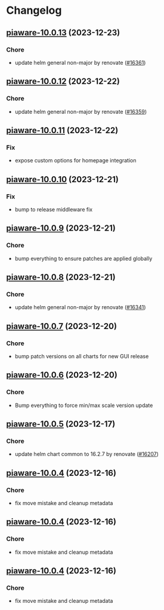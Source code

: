 # Changelog



## [piaware-10.0.13](https://github.com/truecharts/charts/compare/piaware-10.0.12...piaware-10.0.13) (2023-12-23)

### Chore

- update helm general non-major by renovate ([#16361](https://github.com/truecharts/charts/issues/16361))
  
  


## [piaware-10.0.12](https://github.com/truecharts/charts/compare/piaware-10.0.11...piaware-10.0.12) (2023-12-22)

### Chore

- update helm general non-major by renovate ([#16359](https://github.com/truecharts/charts/issues/16359))
  
  


## [piaware-10.0.11](https://github.com/truecharts/charts/compare/piaware-10.0.10...piaware-10.0.11) (2023-12-22)

### Fix

- expose custom options for homepage integration
  
  


## [piaware-10.0.10](https://github.com/truecharts/charts/compare/piaware-10.0.9...piaware-10.0.10) (2023-12-21)

### Fix

- bump to release middleware fix
  
  


## [piaware-10.0.9](https://github.com/truecharts/charts/compare/piaware-10.0.8...piaware-10.0.9) (2023-12-21)

### Chore

- bump everything to ensure patches are applied globally
  
  


## [piaware-10.0.8](https://github.com/truecharts/charts/compare/piaware-10.0.7...piaware-10.0.8) (2023-12-21)

### Chore

- update helm general non-major by renovate ([#16341](https://github.com/truecharts/charts/issues/16341))
  
  


## [piaware-10.0.7](https://github.com/truecharts/charts/compare/piaware-10.0.6...piaware-10.0.7) (2023-12-20)

### Chore

- bump patch versions on all charts for new GUI release
  
  


## [piaware-10.0.6](https://github.com/truecharts/charts/compare/piaware-10.0.5...piaware-10.0.6) (2023-12-20)

### Chore

- Bump everything to force min/max scale version update
  
  


## [piaware-10.0.5](https://github.com/truecharts/charts/compare/piaware-10.0.4...piaware-10.0.5) (2023-12-17)

### Chore

- update helm chart common to 16.2.7 by renovate ([#16207](https://github.com/truecharts/charts/issues/16207))
  
  


## [piaware-10.0.4](https://github.com/truecharts/charts/compare/piaware-9.0.3...piaware-10.0.4) (2023-12-16)

### Chore

- fix move mistake and cleanup metadata
  
  


## [piaware-10.0.4](https://github.com/truecharts/charts/compare/piaware-9.0.3...piaware-10.0.4) (2023-12-16)

### Chore

- fix move mistake and cleanup metadata
  
  


## [piaware-10.0.4](https://github.com/truecharts/charts/compare/piaware-9.0.3...piaware-10.0.4) (2023-12-16)

### Chore

- fix move mistake and cleanup metadata
  
  